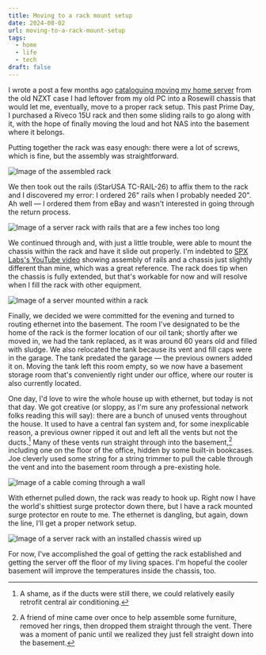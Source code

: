 ```yaml
---
title: Moving to a rack mount setup
date: 2024-08-02
url: moving-to-a-rack-mount-setup
tags:
  - home
  - life
  - tech
draft: false
---
```

I wrote a post a few months ago [cataloguing moving my home server](/moving-my-home-server-to-a-new-chassis/) from the old NZXT case I had leftover from my old PC into a Rosewill chassis that would let me, eventually, move to a proper rack setup. This past Prime Day, I purchased a Riveco 15U rack and then some sliding rails to go along with it, with the hope of finally moving the loud and hot NAS into the basement where it belongs.

Putting together the rack was easy enough: there were a lot of screws, which is fine, but the assembly was straightforward.

![Image of the assembled rack](https://cdn.cassie.land/images/2024/07/PXL_20240727_173357497.MP.jpg)

We then took out the rails (iStarUSA TC-RAIL-26) to affix them to the rack and I discovered my error: I ordered 26" rails when I probably needed 20". Ah well — I ordered them from eBay and wasn't interested in going through the return process.

![Image of a server rack with rails that are a few inches too long](https://cdn.cassie.land/images/2024/07/PXL_20240727_185834073.MP.jpg)

We continued through and, with just a little trouble, were able to mount the chassis within the rack and have it slide out properly. I'm indebted to [SPX Labs's YouTube video](https://youtu.be/IkILNUa4HaY?si=-l90v5gEK_ojk_n1) showing assembly of rails and a chassis just slightly different than mine, which was a great reference. The rack does tip when the chassis is fully extended, but that's workable for now and will resolve when I fill the rack with other equipment.

![Image of a server mounted within a rack](https://cdn.cassie.land/images/2024/07/PXL_20240727_191615714.MP.jpg)

Finally, we decided we were committed for the evening and turned to routing ethernet into the basement. The room I've designated to be the home of the rack is the former location of our oil tank; shortly after we moved in, we had the tank replaced, as it was around 60 years old and filled with sludge. We also relocated the tank because its vent and fill caps were in the garage. The tank predated the garage — the previous owners added it on. Moving the tank left this room empty, so we now have a basement storage room that's conveniently right under our office, where our router is also currently located.

One day, I'd love to wire the whole house up with ethernet, but today is not that day. We got creative (or sloppy, as I'm sure any professional network folks reading this will say): there are a bunch of unused vents throughout the house. It used to have a central fan system and, for some inexplicable reason, a previous owner ripped it out and left all the vents but not the ducts.[^1] Many of these vents run straight through into the basement,[^2] including one on the floor of the office, hidden by some built-in bookcases. Joe cleverly used some string for a string trimmer to pull the cable through the vent and into the basement room through a pre-existing hole.

![Image of a cable coming through a wall](https://cdn.cassie.land/images/2024/07/PXL_20240727_194918310.jpg)

With ethernet pulled down, the rack was ready to hook up. Right now I have the world's shittiest surge protector down there, but I have a rack mounted surge protector en route to me. The ethernet is dangling, but again, down the line, I'll get a proper network setup. 

![Image of a server rack with an installed chassis wired up](https://cdn.cassie.land/images/2024/07//PXL_20240727_195827848.MP.jpg)

For now, I've accomplished the goal of getting the rack established and getting the server off the floor of my living spaces. I'm hopeful the cooler basement will improve the temperatures inside the chassis, too.

[^1]: A shame, as if the ducts were still there, we could relatively easily retrofit central air conditioning.
[^2]: A friend of mine came over once to help assemble some furniture, removed her rings, then dropped them straight through the vent. There was a moment of panic until we realized they just fell straight down into the basement.